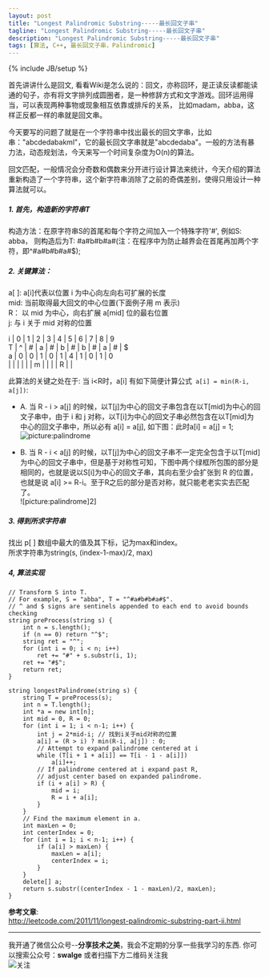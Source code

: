 ```yaml
---
layout: post
title: "Longest Palindromic Substring-----最长回文子串"
tagline: "Longest Palindromic Substring-----最长回文子串"
description: "Longest Palindromic Substring-----最长回文子串"
tags: [算法, C++, 最长回文子串，Palindromic]
---
```

{% include JB/setup %}

首先讲讲什么是回文, 看看Wiki是怎么说的：回文，亦称回环，是正读反读都能读通的句子，亦有将文字排列成圆圈者，是一种修辞方式和文字游戏。回环运用得当，可以表现两种事物或现象相互依靠或排斥的关系， 比如madam，abba，这样正反都一样的串就是回文串。

今天要写的问题了就是在一个字符串中找出最长的回文字串，比如串："abcdedabakml"，它的最长回文字串就是"abcdedaba"。一般的方法有暴力法，动态规划法，今天来写一个时间复杂度为O(n)的算法。  

回文匹配，一般情况会分奇数和偶数来分开进行设计算法来统计，今天介绍的算法重新构造了一个字符串，这个新字符串消除了之前的奇偶差别，使得只用设计一种算法就可以。 

##### 1. 首先，构造新的字符串T
构造方法：在原字符串S的首尾和每个字符之间加入一个特殊字符'#', 例如S: abba， 则构造后为T: #a#b#b#a#(注：在程序中为防止越界会在首尾再加两个字符，即^#a#b#b#a#$);  

##### 2. 关键算法：  

a[ ]: a[i]代表以位置 i 为中心向左向右可扩展的长度  
mid: 当前取得最大回文的中心位置(下面例子用 m 表示)  
R： 以 mid 为中心，向右扩展 a[mid] 位的最右位置  
j:  与 i 关于 mid 对称的位置  

i | 0 | 1 | 2 | 3 | 4 | 5 | 6 | 7 | 8 | 9  
T | ^ | # | a | # | b | # | b | # | a | # | $  
a | 0 | 0 | 1 | 0 | 1 | 4 | 1 | 0 | 1 | 0  
  |   |   |   |   |   | m |   |   |   | R |   |

此算法的关键之处在于: 当 i<R时，a[i] 有如下简便计算公式` a[i] = min(R-i, a[j])`:  
              
- A. 当 R - i > a[j] 的时候，以T[j]为中心的回文子串包含在以T[mid]为中心的回文子串中，由于 i 和 j 对称，以T[i]为中心的回文子串必然包含在以T[mid]为中心的回文子串中，所以必有 a[i] = a[j], 如下图：此时a[i] = a[j] = 1;  
![picture:palindrome][1]  

- B. 当 R - i < a[j] 的时候，以T[j]为中心的回文子串不一定完全包含于以T[mid]为中心的回文子串中，但是基于对称性可知，下图中两个绿框所包围的部分是相同的，也就是说以S[i]为中心的回文子串，其向右至少会扩张到 R 的位置，也就是说 a[i] >= R-i。至于R之后的部分是否对称，就只能老老实实去匹配了。  
![picture:palindrome]2]  

##### 3. 得到所求字符串  

找出 p[ ] 数组中最大的值及其下标，记为max和index。  
所求字符串为string(s, (index-1-max)/2, max)  


##### 4, 算法实现  

    // Transform S into T.
    // For example, S = "abba", T = "^#a#b#b#a#$".
    // ^ and $ signs are sentinels appended to each end to avoid bounds checking
    string preProcess(string s) {
        int n = s.length();
        if (n == 0) return "^$";
        string ret = "^";
        for (int i = 0; i < n; i++)
            ret += "#" + s.substr(i, 1);
        ret += "#$";
        return ret;
    }

    string longestPalindrome(string s) {
        string T = preProcess(s);
        int n = T.length();
        int *a = new int[n];
        int mid = 0, R = 0;
        for (int i = 1; i < n-1; i++) {
            int j = 2*mid-i; // 找到i关于mid对称的位置    
            a[i] = (R > i) ? min(R-i, a[j]) : 0;
            // Attempt to expand palindrome centered at i
            while (T[i + 1 + a[i]] == T[i - 1 - a[i]])
                a[i]++;
            // If palindrome centered at i expand past R,
            // adjust center based on expanded palindrome.
            if (i + a[i] > R) {
                mid = i;
                R = i + a[i];
            }
        }
        // Find the maximum element in a.
        int maxLen = 0;
        int centerIndex = 0;
        for (int i = 1; i < n-1; i++) {
            if (a[i] > maxLen) {
                maxLen = a[i];
                centerIndex = i;
            }
        }
        delete[] a;  
        return s.substr((centerIndex - 1 - maxLen)/2, maxLen);
    }

__参考文章__:  
    http://leetcode.com/2011/11/longest-palindromic-substring-part-ii.html


---------------------------------------------------------------------------------------
我开通了微信公众号--__分享技术之美__，我会不定期的分享一些我学习的东西.
你可以搜索公众号：__swalge__ 或者扫描下方二维码关注我  
![关注][photo]  


[1]:http://imagle.github.io/static/img/palindromicsubstring-01.png 
[2]:http://imagle.github.io/static/img/palindromicsubstring-02.png
[photo]:http://imagle.github.io/static/img/photo.jpg
